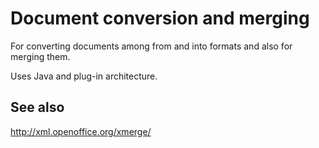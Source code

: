 # Document conversion and merging

For converting documents among from and into formats and also for merging them.

Uses Java and plug-in architecture.

## See also
<http://xml.openoffice.org/xmerge/>

